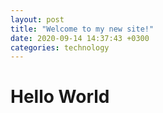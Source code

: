 ```yaml
---
layout: post
title: "Welcome to my new site!"
date: 2020-09-14 14:37:43 +0300
categories: technology
---
```


# Hello World
